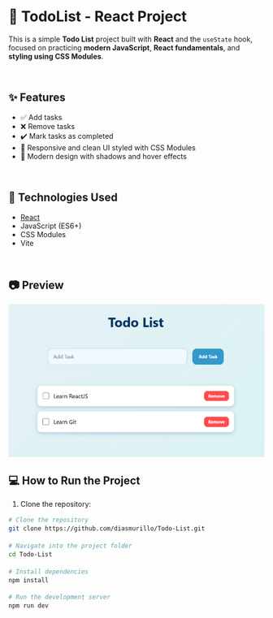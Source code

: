 # 📝 TodoList - React Project

This is a simple **Todo List** project built with **React** and the `useState` hook, focused on practicing **modern JavaScript**, **React fundamentals**, and **styling using CSS Modules**.

<br/>

## ✨ Features

- ✅ Add tasks
- ❌ Remove tasks
- ✔️ Mark tasks as completed
- 🎯 Responsive and clean UI styled with CSS Modules
- 🌙 Modern design with shadows and hover effects

<br/>

## 🚀 Technologies Used

- [React](https://reactjs.org/)
- JavaScript (ES6+)
- CSS Modules
- Vite

<br/>

## 📷 Preview

 ![Preview of the Todo List](./src/assets/todoList.png)

## 💻 How to Run the Project

1. Clone the repository:

```bash
# Clone the repository
git clone https://github.com/diasmurillo/Todo-List.git

# Navigate into the project folder
cd Todo-List

# Install dependencies
npm install

# Run the development server
npm run dev